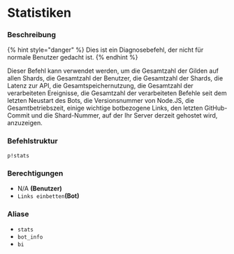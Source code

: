 # Statistiken

### Beschreibung

{% hint style="danger" %}
Dies ist ein Diagnosebefehl, der nicht für normale Benutzer gedacht ist.
{% endhint %}

Dieser Befehl kann verwendet werden, um die Gesamtzahl der Gilden auf allen Shards, die Gesamtzahl der Benutzer, die Gesamtzahl der Shards, die Latenz zur API, die Gesamtspeichernutzung, die Gesamtzahl der verarbeiteten Ereignisse, die Gesamtzahl der verarbeiteten Befehle seit dem letzten Neustart des Bots, die Versionsnummer von Node.JS, die Gesamtbetriebszeit, einige wichtige botbezogene Links, den letzten GitHub-Commit und die Shard-Nummer, auf der Ihr Server derzeit gehostet wird, anzuzeigen.

### Befehlstruktur

```
p!stats
```

### **Berechtigungen**

* N/A **\(Benutzer\)**
* `Links einbetten`**\(Bot\)**

### Aliase

* `stats`
* `bot_info`
* `bi`

